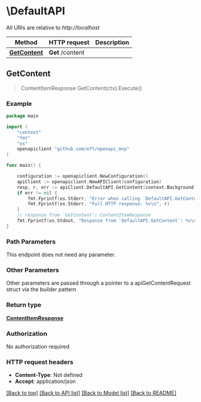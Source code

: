 # \DefaultAPI

All URIs are relative to *http://localhost*

Method | HTTP request | Description
------------- | ------------- | -------------
[**GetContent**](DefaultAPI.md#GetContent) | **Get** /content | 



## GetContent

> ContentItemResponse GetContent(ctx).Execute()



### Example

```go
package main

import (
	"context"
	"fmt"
	"os"
	openapiclient "github.com/eft/openapi_mvp"
)

func main() {

	configuration := openapiclient.NewConfiguration()
	apiClient := openapiclient.NewAPIClient(configuration)
	resp, r, err := apiClient.DefaultAPI.GetContent(context.Background()).Execute()
	if err != nil {
		fmt.Fprintf(os.Stderr, "Error when calling `DefaultAPI.GetContent``: %v\n", err)
		fmt.Fprintf(os.Stderr, "Full HTTP response: %v\n", r)
	}
	// response from `GetContent`: ContentItemResponse
	fmt.Fprintf(os.Stdout, "Response from `DefaultAPI.GetContent`: %v\n", resp)
}
```

### Path Parameters

This endpoint does not need any parameter.

### Other Parameters

Other parameters are passed through a pointer to a apiGetContentRequest struct via the builder pattern


### Return type

[**ContentItemResponse**](ContentItemResponse.md)

### Authorization

No authorization required

### HTTP request headers

- **Content-Type**: Not defined
- **Accept**: application/json

[[Back to top]](#) [[Back to API list]](../README.md#documentation-for-api-endpoints)
[[Back to Model list]](../README.md#documentation-for-models)
[[Back to README]](../README.md)

